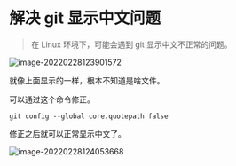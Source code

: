 # 解决 git 显示中文问题

> 在 Linux 环境下，可能会遇到 git 显示中文不正常的问题。

![image-20220228123901572](https://cdn.jsdelivr.net/gh/AZMDDY/imgs/img/image-20220228123901572.png)

就像上面显示的一样，根本不知道是啥文件。

可以通过这个命令修正。

```shell
git config --global core.quotepath false
```

修正之后就可以正常显示中文了。

![image-20220228124053668](https://cdn.jsdelivr.net/gh/AZMDDY/imgs/img/image-20220228124053668.png)
